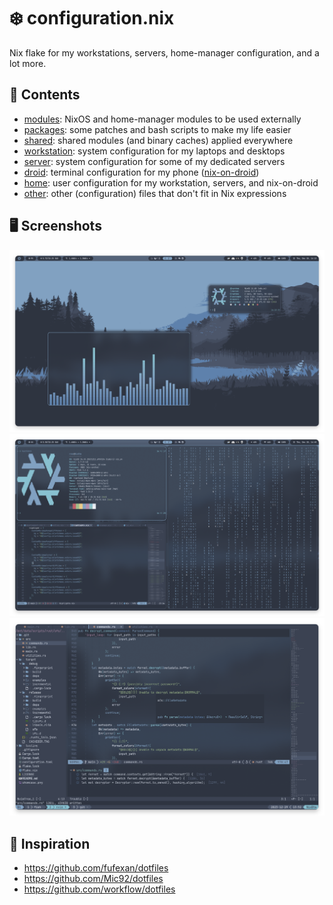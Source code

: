 # ❄️ configuration.nix

Nix flake for my workstations, servers, home-manager configuration, and a lot more.

## 📁 Contents

- [modules](/modules): NixOS and home-manager modules to be used externally
- [packages](/packages): some patches and bash scripts to make my life easier
- [shared](/shared): shared modules (and binary caches) applied everywhere
- [workstation](/workstation): system configuration for my laptops and desktops
- [server](/server): system configuration for some of my dedicated servers 
- [droid](/droid): terminal configuration for my phone ([nix-on-droid](https://github.com/nix-community/nix-on-droid))
- [home](/home): user configuration for my workstation, servers, and nix-on-droid
- [other](/other): other (configuration) files that don't fit in Nix expressions

## 🖥️ Screenshots

![Screenshot 0](./screenshots/screenshot0.png)
![Screenshot 1](./screenshots/screenshot1.png)
![Screenshot 2](./screenshots/screenshot2.png)

## 💾 Inspiration

- https://github.com/fufexan/dotfiles
- https://github.com/Mic92/dotfiles
- https://github.com/workflow/dotfiles
